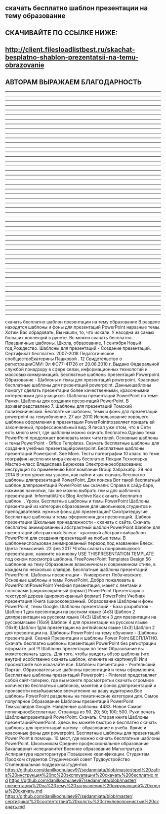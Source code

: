 скачать бесплатно шаблон презентации на тему образование
--------------------------------------------------
СКАЧИВАЙТЕ ПО ССЫЛКЕ НИЖЕ:
--------------------------------------------------
http://client.filesloadlistbest.ru/skachat-besplatno-shablon-prezentatsii-na-temu-obrazovanie
--------------------------------------------------
АВТОРАМ ВЫРАЖАЕМ БЛАГОДАРНОСТЬ
--------------------------------------------------
--------------------------------------------------
--------------------------------------------------
--------------------------------------------------
--------------------------------------------------
--------------------------------------------------
--------------------------------------------------
--------------------------------------------------
--------------------------------------------------
--------------------------------------------------
--------------------------------------------------
--------------------------------------------------
--------------------------------------------------
--------------------------------------------------
--------------------------------------------------
--------------------------------------------------
--------------------------------------------------
--------------------------------------------------
--------------------------------------------------
--------------------------------------------------
--------------------------------------------------
--------------------------------------------------
--------------------------------------------------
--------------------------------------------------
--------------------------------------------------
--------------------------------------------------
--------------------------------------------------
--------------------------------------------------
--------------------------------------------------
--------------------------------------------------
--------------------------------------------------
--------------------------------------------------
--------------------------------------------------
--------------------------------------------------
--------------------------------------------------
--------------------------------------------------
--------------------------------------------------
--------------------------------------------------
--------------------------------------------------
--------------------------------------------------
--------------------------------------------------
--------------------------------------------------
--------------------------------------------------
--------------------------------------------------
--------------------------------------------------
--------------------------------------------------
--------------------------------------------------
--------------------------------------------------
--------------------------------------------------
--------------------------------------------------
скачать бесплатно шаблон презентации на тему образование В разделе находятся шаблоны и фоны для презентаций PowerPoint наразные темы.  Хотим Вас обрадовать, Вы нашли, то, что искали. У насодна из самых больших коллекций в рунете. Вс можно скачать бесплатно. Праздничные шаблоны.  Школа, образование, 1 сентября  Новый год,Рождество. Шаблоны для презентаций - Создание презентаций. Сертификат  бесплатно. 2007-2018 Педагогическое сообществоЕкатерины Пашковой  . 12 Свидетельство о регистрацииСМИ: Эл ФС77-41726 от 20.08.2010 г. Выдано Федеральной службой понадзору в сфере связи, информационных технологий и массовыхкоммуникаций. Бесплатные шаблоны презентаций Powerpoint. Образование - Шаблоны и темы для презентаций powerpoint. Красивые бесплатные шаблоны для презентаций powerpoint. Данныешаблоны помогут сделать презентации более качественными, красочнымии интересными для учащихся.  Шаблоны презентаций PowerPoint по теме Рамки. Шаблоны для создания презентаций PowerPoint. В архивепредставлено 7. Шаблоны для презентаций  Томский политехнический. Бесплатные шаблоны, темы и фоны для презентаций powerpoint на темуобучение. 27 авг 2010  Использование хорошего шаблона оформления в презентации PowerPointпозволяет придать ей законченный, профессиональный вид. Я писал уже отом, что в Сети есть много мест, где шаблоны можно скачать бесплатно.Однако тема PowerPoint продолжает волновать моих читателей. Основные шаблоны и темы PowerPoint - Office Templates. Скачать бесплатные шаблоны для создания учебных презентацийpowerpoint. Бесплатные шаблоны презентаций Powerpoint.  See More. Тесты погеографии 10 класс по теме география населения мира скачать бесплатно Лекции Технопарка. Мастер-класс Владислава Бирюкова Электронноеобразование: инструкция по применению  Блог компании  Group Хабрахабр. 29 ноя 2014  В этом уроке мы узнаем, как найти и как скачать бесплатно шаблоны дляпрезентаций PowerPoint. Для поиска  Вот такой бесплатный шаблон дляпрезентаций PowerPoint мы скачали:  Справа в сайд-баре, нажимая накнопки, так же можно выбрать темы для шаблонов презентаций. InformatikUrok  Blog Archive  Как скачать бесплатно шаблон. . Уроки. Бесплатные шаблоны и темы PowerPoint
Шаблоны презентаций из категории образование для школьников,студентов и преподавателей.  нужные фоны для презентации? Смотритедругие Бесплатные шаблоны и темы оформления для презентаций. Шаблон презентации Школьные принадлежности - скачать с сайта. Скачать бесплатно анимированный абстрактный шаблон PowerPoint.Шаблон для презентаций абстрактный. Блеск - красивый абстрактныйшаблон PowerPoint для создания презентаций на любые темы. В шаблонеиспользован анимированный переход под названием Блеск. Цвета темы:синий. 22 фев 2017  Чтобы скачать понравившуюся презентацию, нажмите на кнопку USE THISPRESENTATION TEMPLATE под окном просмотра шаблона.  FreePowerPoint Templates Design  56 шаблонов на тему Образование влаконичном и современном стиле, в каждом по несколько слайдов. Бесплатные шаблоны презентаций PowerPoint. Шаблоны презентации - Университет Лобачевского. Основные шаблоны и темы PowerPoint. Добро пожаловать в PowerPoint!PowerPoint  Учебная презентация, макет с лентами и полосками (широкоэкранный формат) PowerPoint  Презентация с текстурой дерева (широкоэкранный формат) PowerPoint  Учебная презентация Книга (широкоэкранный. Образование Шаблоны и фоны PowerPoint, темы Google. Шаблоны презентаций - База разработок  -. Шаблон 1 для презентации на русском языке (4x3)  Шаблон 2 дляпрезентации на русском языке (4x3)  Шаблон 3 для презентации на русскомязыке (16x9)  Шаблон 4 для презентации на русском языке (16x9)  Шаблон 1для презентации на английском языке (4x3)  Шаблон 2 для презентации на. Шаблоны PowerPoint на тему обучение - Шаблоны презентаций. Скачай Презентации и шаблоны Power Point БЕСПЛАТНО. Скачать бесплатно шаблоны презентаций PowerPoint без регистрации вформате .pot !!! Шаблоны презентации по теме Образование вы можетескачать здесь. Для того, чтобы увидеть обзор шаблона (что внутри) исобственно скачать шаблон, кликните на картинку!!! Или просмотрите все искачайте все. Шаблоны презентаций - Учительский Портал. Образовательные шаблоны презентаций и темы оформления. Бесплатные шаблоны презентаций Powerpoint - Pinterest
представляет собой сайт-галерею, где вы можете просмотретьи скачать огромное количество бесплатных шаблонов, макетов и фонов дляпрезентаций и произвести незабываемое впечатление на вашу аудиторию.Все шаблоны PowerPoint разделены на тематические категории для. Самое популярное Образование Шаблоны презентаций PowerPoint  Темыслайдов Google. Найденные шаблоны: 4483. Новое Самое популярноеБесплатные. Страница из 90. 20; 50; 100; 500. Руки печать Шаблоныпрезентаций PowerPoint. Скачать. Старая книга Шаблоны презентацийPowerPoint. Здесь вы можете быстро и бесплатно скачать шаблоны для презентаций натему - образование и учеба. Яркие и красочные фоны для powerpoint. Бесплатные шаблоны для презентаций Power Point в помощь. 10 мест, где можно скачать бесплатные шаблоны PowerPoint. Школьникам  Среднее профессиональное образование  Бакалавриат испециалитет  Военное образование  Магистратура  Аспирантура идокторантура  Повышение квалификации. Студентам. Профком студентов Студенческий совет  Трудоустройство  Стипендиальная поддержкастудентов
https://github.com/danilkochulaev97/sedanmiata/blob/master/opel%20zafira%20инструкция%20по%20эксплуатации%20скачать%20бесплатно.md
https://github.com/danilkochulaev97/sedanmiata/blob/master/презентация%20на%20тему%20загрязнения%20окружающей%20среды%20скачать.md
https://github.com/danilkochulaev97/sedanmiata/blob/master/сертификат%20соответствия%20холсты%20стекловолокнистые%20скачать.md